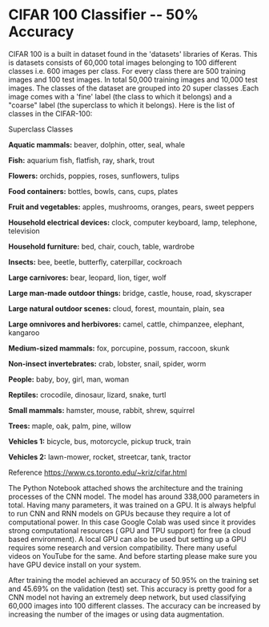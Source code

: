 CIFAR 100 Classifier -- 50% Accuracy
=
CIFAR 100 is a built in dataset found in the 'datasets' libraries  of Keras. This is datasets consists of 60,000 total images belonging to 100 different classes i.e.  600 images per class. For every class there are 500 training images and 100 test images. In total 50,000 training images and 10,000 test images.
The classes of the dataset are grouped into 20 super classes .Each image comes with a 'fine' label (the class to which it belongs) and a "coarse" label (the superclass to which it belongs).
Here is the list of classes in the CIFAR-100:


Superclass	Classes

<b>Aquatic mammals:</b> beaver, dolphin, otter, seal, whale

<b>Fish:</b>	aquarium fish, flatfish, ray, shark, trout

<b>Flowers:</b>	orchids, poppies, roses, sunflowers, tulips

<b>Food containers:</b>	bottles, bowls, cans, cups, plates

<b>Fruit and vegetables:</b>	apples, mushrooms, oranges, pears, sweet peppers

<b>Household electrical devices:</b>	clock, computer keyboard, lamp, telephone, television

<b>Household furniture:</b>	bed, chair, couch, table, wardrobe

<b>Insects:</b>	bee, beetle, butterfly, caterpillar, cockroach

<b>Large carnivores:</b>	bear, leopard, lion, tiger, wolf

<b>Large man-made outdoor things:</b>	bridge, castle, house, road, skyscraper

<b>Large natural outdoor scenes:</b>	cloud, forest, mountain, plain, sea

<b>Large omnivores and herbivores:</b>	camel, cattle, chimpanzee, elephant, kangaroo

<b>Medium-sized mammals:</b>	fox, porcupine, possum, raccoon, skunk

<b>Non-insect invertebrates:</b>	crab, lobster, snail, spider, worm

<b>People:</b>	baby, boy, girl, man, woman

<b>Reptiles:</b>	crocodile, dinosaur, lizard, snake, turtl

<b>Small mammals:</b>	hamster, mouse, rabbit, shrew, squirrel

<b>Trees:</b>	maple, oak, palm, pine, willow

<b>Vehicles 1:</b>	bicycle, bus, motorcycle, pickup truck, train

<b>Vehicles 2:</b>	lawn-mower, rocket, streetcar, tank, tractor

Reference <https://www.cs.toronto.edu/~kriz/cifar.html> 

 
The Python Notebook attached shows the architecture and the training processes of the CNN model. The model has around 338,000 parameters in total. Having many parameters, it was trained on a GPU. It is always helpful to run CNN and RNN models on GPUs because they require a lot of computational power. In this case Google Colab was used since it provides strong computational resources ( GPU and TPU support)  for free (a cloud based environment). A local GPU can also be used but setting up a GPU requires some research and version compatibility. There many useful videos on YouTube for the same. And before starting please make sure you have GPU device install on your system.  

After training the model achieved an accuracy of 50.95% on the training set and 45.69% on the validation (test) set. This accuracy is  pretty good for a CNN model not having an extremely deep network, but used classifying 60,000 images into 100 different classes. The accuracy can be increased by increasing the number of the images or using data augmentation.
